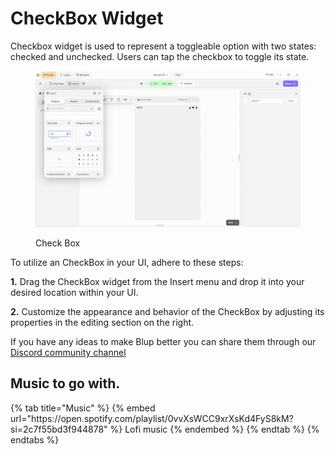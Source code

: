 # CheckBox Widget

Checkbox widget is used to represent a toggleable option with two states: checked and unchecked. Users can tap the checkbox to toggle its state. 

<figure><img src="../../../.gitbook/assets/alert-dialog.gif" alt="Check Box"><figcaption><p>Check Box</p></figcaption></figure>

To utilize an CheckBox in your UI, adhere to these steps:

**1.** Drag the CheckBox widget from the Insert menu and drop it into your desired location within your UI.

**2.** Customize the appearance and behavior of the CheckBox by adjusting its properties in the editing section on the right.

If you have any ideas to make Blup better you can share them through our [Discord community channel ](https://discord.com/channels/940632966093234176/965313562425823303)

## Music to go with.
 
<div class="container">
  {% tab title="Music" %}
  {% embed url="https://open.spotify.com/playlist/0vvXsWCC9xrXsKd4FyS8kM?si=2c7f55bd3f944878" %}
  Lofi music
  {% endembed %}
  {% endtab %}
  {% endtabs %}
</div>